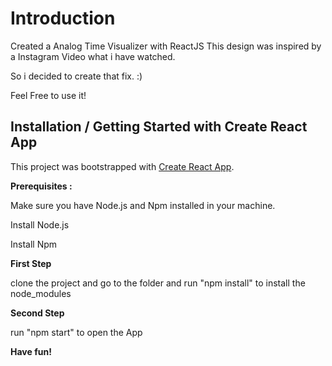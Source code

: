 # Introduction

Created a Analog Time Visualizer with ReactJS 
This design was inspired by a Instagram Video what i have watched.

So i decided to create that fix. :)

Feel Free to use it!

## Installation / Getting Started with Create React App

This project was bootstrapped with [Create React App](https://github.com/facebook/create-react-app).

**Prerequisites :**

Make sure you have Node.js and Npm installed in your machine.

Install Node.js

Install Npm

**First Step**

clone the project and go to the folder and run "npm install" to install the node_modules

**Second Step**

run "npm start" to open the App

**Have fun!**
